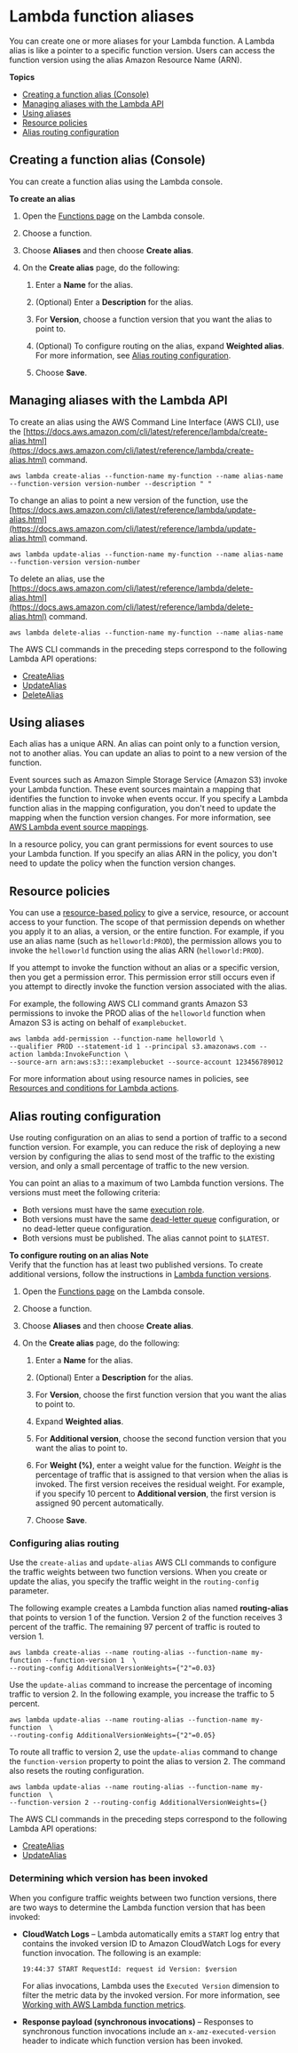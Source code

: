 # Lambda function aliases<a name="configuration-aliases"></a>

You can create one or more aliases for your Lambda function\. A Lambda alias is like a pointer to a specific function version\. Users can access the function version using the alias Amazon Resource Name \(ARN\)\.

**Topics**
+ [Creating a function alias \(Console\)](#configuration-aliases-config)
+ [Managing aliases with the Lambda API](#versioning-aliases-api)
+ [Using aliases](#using-aliases)
+ [Resource policies](#versioning-permissions-alias)
+ [Alias routing configuration](#configuring-alias-routing)

## Creating a function alias \(Console\)<a name="configuration-aliases-config"></a>

You can create a function alias using the Lambda console\.

**To create an alias**

1. Open the [Functions page](https://console.aws.amazon.com/lambda/home#/functions) on the Lambda console\.

1. Choose a function\.

1. Choose **Aliases** and then choose **Create alias**\.

1. On the **Create alias** page, do the following:

   1. Enter a **Name** for the alias\.

   1. \(Optional\) Enter a **Description** for the alias\.

   1. For **Version**, choose a function version that you want the alias to point to\.

   1. \(Optional\) To configure routing on the alias, expand **Weighted alias**\. For more information, see [Alias routing configuration](#configuring-alias-routing)\.

   1. Choose **Save**\.

## Managing aliases with the Lambda API<a name="versioning-aliases-api"></a>

To create an alias using the AWS Command Line Interface \(AWS CLI\), use the [https://docs.aws.amazon.com/cli/latest/reference/lambda/create-alias.html](https://docs.aws.amazon.com/cli/latest/reference/lambda/create-alias.html) command\.

```
aws lambda create-alias --function-name my-function --name alias-name --function-version version-number --description " "
```

To change an alias to point a new version of the function, use the [https://docs.aws.amazon.com/cli/latest/reference/lambda/update-alias.html](https://docs.aws.amazon.com/cli/latest/reference/lambda/update-alias.html) command\.

```
aws lambda update-alias --function-name my-function --name alias-name --function-version version-number 
```

To delete an alias, use the [https://docs.aws.amazon.com/cli/latest/reference/lambda/delete-alias.html](https://docs.aws.amazon.com/cli/latest/reference/lambda/delete-alias.html) command\.

```
aws lambda delete-alias --function-name my-function --name alias-name 
```

 The AWS CLI commands in the preceding steps correspond to the following Lambda API operations:
+ [CreateAlias](API_CreateAlias.md)
+ [UpdateAlias](API_UpdateAlias.md)
+ [DeleteAlias](API_DeleteAlias.md)

## Using aliases<a name="using-aliases"></a>

Each alias has a unique ARN\. An alias can point only to a function version, not to another alias\. You can update an alias to point to a new version of the function\.

Event sources such as Amazon Simple Storage Service \(Amazon S3\) invoke your Lambda function\. These event sources maintain a mapping that identifies the function to invoke when events occur\. If you specify a Lambda function alias in the mapping configuration, you don't need to update the mapping when the function version changes\. For more information, see [AWS Lambda event source mappings](invocation-eventsourcemapping.md)\.

In a resource policy, you can grant permissions for event sources to use your Lambda function\. If you specify an alias ARN in the policy, you don't need to update the policy when the function version changes\.

## Resource policies<a name="versioning-permissions-alias"></a>

You can use a [resource\-based policy](access-control-resource-based.md) to give a service, resource, or account access to your function\. The scope of that permission depends on whether you apply it to an alias, a version, or the entire function\. For example, if you use an alias name \(such as `helloworld:PROD`\), the permission allows you to invoke the `helloworld` function using the alias ARN \(`helloworld:PROD`\)\.

If you attempt to invoke the function without an alias or a specific version, then you get a permission error\. This permission error still occurs even if you attempt to directly invoke the function version associated with the alias\.

For example, the following AWS CLI command grants Amazon S3 permissions to invoke the PROD alias of the `helloworld` function when Amazon S3 is acting on behalf of `examplebucket`\.

```
aws lambda add-permission --function-name helloworld \
--qualifier PROD --statement-id 1 --principal s3.amazonaws.com --action lambda:InvokeFunction \
--source-arn arn:aws:s3:::examplebucket --source-account 123456789012
```

For more information about using resource names in policies, see [Resources and conditions for Lambda actions](lambda-api-permissions-ref.md)\.

## Alias routing configuration<a name="configuring-alias-routing"></a>

Use routing configuration on an alias to send a portion of traffic to a second function version\. For example, you can reduce the risk of deploying a new version by configuring the alias to send most of the traffic to the existing version, and only a small percentage of traffic to the new version\.

You can point an alias to a maximum of two Lambda function versions\. The versions must meet the following criteria:
+ Both versions must have the same [execution role](lambda-intro-execution-role.md)\.
+ Both versions must have the same [dead\-letter queue](https://docs.aws.amazon.com/lambda/latest/dg/invocation-async.html#dlq) configuration, or no dead\-letter queue configuration\.
+ Both versions must be published\. The alias cannot point to `$LATEST`\.

**To configure routing on an alias**
**Note**  
Verify that the function has at least two published versions\. To create additional versions, follow the instructions in [Lambda function versions](configuration-versions.md)\.

1. Open the [Functions page](https://console.aws.amazon.com/lambda/home#/functions) on the Lambda console\.

1. Choose a function\.

1. Choose **Aliases** and then choose **Create alias**\.

1. On the **Create alias** page, do the following:

   1. Enter a **Name** for the alias\.

   1. \(Optional\) Enter a **Description** for the alias\.

   1. For **Version**, choose the first function version that you want the alias to point to\.

   1. Expand **Weighted alias**\.

   1. For **Additional version**, choose the second function version that you want the alias to point to\.

   1. For **Weight \(%\)**, enter a weight value for the function\. *Weight* is the percentage of traffic that is assigned to that version when the alias is invoked\. The first version receives the residual weight\. For example, if you specify 10 percent to **Additional version**, the first version is assigned 90 percent automatically\.

   1. Choose **Save**\.

### Configuring alias routing<a name="configuring-routing"></a>

Use the `create-alias` and `update-alias` AWS CLI commands to configure the traffic weights between two function versions\. When you create or update the alias, you specify the traffic weight in the `routing-config` parameter\.

The following example creates a Lambda function alias named **routing\-alias** that points to version 1 of the function\. Version 2 of the function receives 3 percent of the traffic\. The remaining 97 percent of traffic is routed to version 1\.

```
aws lambda create-alias --name routing-alias --function-name my-function --function-version 1  \
--routing-config AdditionalVersionWeights={"2"=0.03}
```

Use the `update-alias` command to increase the percentage of incoming traffic to version 2\. In the following example, you increase the traffic to 5 percent\.

```
aws lambda update-alias --name routing-alias --function-name my-function  \
--routing-config AdditionalVersionWeights={"2"=0.05}
```

To route all traffic to version 2, use the `update-alias` command to change the `function-version` property to point the alias to version 2\. The command also resets the routing configuration\.

```
aws lambda update-alias --name routing-alias --function-name my-function  \
--function-version 2 --routing-config AdditionalVersionWeights={}
```

 The AWS CLI commands in the preceding steps correspond to the following Lambda API operations:
+ [CreateAlias](API_CreateAlias.md)
+ [UpdateAlias](API_UpdateAlias.md)

### Determining which version has been invoked<a name="determining-routing-version"></a>

When you configure traffic weights between two function versions, there are two ways to determine the Lambda function version that has been invoked:
+ **CloudWatch Logs** – Lambda automatically emits a `START` log entry that contains the invoked version ID to Amazon CloudWatch Logs for every function invocation\. The following is an example:

  `19:44:37 START RequestId: request id Version: $version ` 

  For alias invocations, Lambda uses the `Executed Version` dimension to filter the metric data by the invoked version\. For more information, see [Working with AWS Lambda function metrics](monitoring-metrics.md)\.
+ **Response payload \(synchronous invocations\)** – Responses to synchronous function invocations include an `x-amz-executed-version` header to indicate which function version has been invoked\.

 